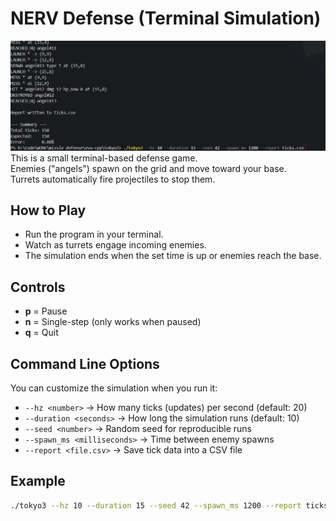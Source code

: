 # NERV Defense (Terminal Simulation)

![Demo](showcase.gif)
This is a small terminal-based defense game.  
Enemies ("angels") spawn on the grid and move toward your base.  
Turrets automatically fire projectiles to stop them.  

## How to Play
- Run the program in your terminal.
- Watch as turrets engage incoming enemies.
- The simulation ends when the set time is up or enemies reach the base.

## Controls
- **p** = Pause  
- **n** = Single-step (only works when paused)  
- **q** = Quit  

## Command Line Options
You can customize the simulation when you run it:
- `--hz <number>` → How many ticks (updates) per second (default: 20)  
- `--duration <seconds>` → How long the simulation runs (default: 10)  
- `--seed <number>` → Random seed for reproducible runs  
- `--spawn_ms <milliseconds>` → Time between enemy spawns  
- `--report <file.csv>` → Save tick data into a CSV file  

## Example
```bash
./tokyo3 --hz 10 --duration 15 --seed 42 --spawn_ms 1200 --report ticks.csv
